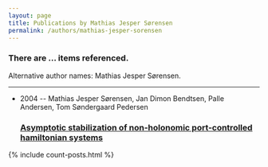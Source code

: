 ```yaml
---
layout: page
title: Publications by Mathias Jesper Sørensen
permalink: /authors/mathias-jesper-sorensen
---
```


<h3 id="number-posts">There are ... items referenced.</h3>
<p id='info-authors'>Alternative author names: Mathias Jesper Sørensen.</p>
<hr />
<ul class="post-list">
<li><span class='post-meta'>2004 -- Mathias Jesper Sørensen, Jan Dimon Bendtsen, Palle Andersen, Tom Søndergaard Pedersen</span><h3><a class='post-link' href="{{ site.baseurl }}/asymptotic-stabilization-of-non-holonomic-port-controlled-hamiltonian-systems">Asymptotic stabilization of non-holonomic port-controlled hamiltonian systems</a></h3></li>

</ul>
{% include count-posts.html %}
